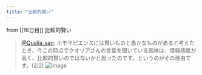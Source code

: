 ```yaml
---
title: "比較的賢い"
---
```


from [[16日目]]
比較的賢い
> [@Qualia_san](https://twitter.com/Qualia_san/status/1591140853812465664?s=20&t=guEGk2a-PBqsmhzApCRuMw): ホモサピエンスには賢いものと愚かなものがあると考えたとき、今この時点でクオリアさんの言葉を聞いている個体は、情報感度が高く、比較的賢いのではないかと思ったのです。というのがその理由です。(2/2)
> ![image](https://pbs.twimg.com/media/FhTeJJUVQAEwqiv.png)

